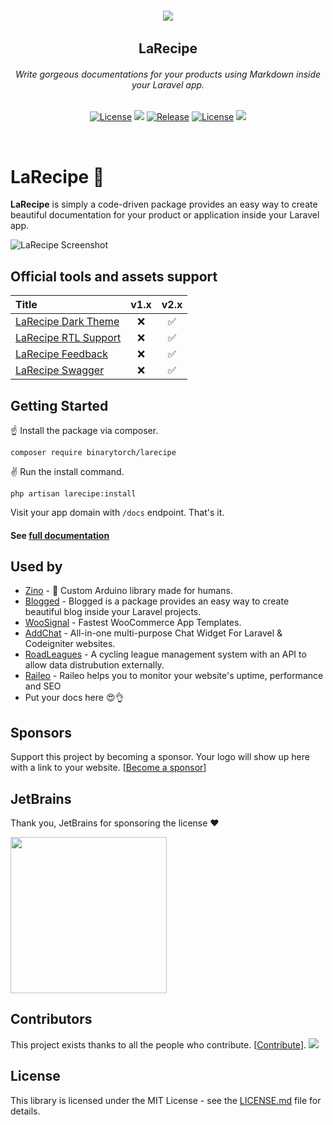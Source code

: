 <h6 align="center">
    <img src="https://larecipe.saleem.dev/images/logo.svg"/>
</h6>

<h2 align="center">
    LaRecipe
</h2>


<h6 align="center">
    Write gorgeous documentations for your products using Markdown inside your Laravel app.
</h6>
    

<p align="center">
<a href="https://github.com/saleem-hadad/larecipe"><img src="https://img.shields.io/packagist/dt/binarytorch/larecipe.svg" alt="License"></a>
<a title="MadeWithVueJs.com Shield" href="https://madewithvuejs.com/p/larecipe/shield-link"> <img src="https://madewithvuejs.com/storage/repo-shields/1087-shield.svg"/></a>
<a href="https://github.com/saleem-hadad/larecipe"><img src="https://img.shields.io/github/release/saleem-hadad/larecipe.svg" alt="Release"></a>
<a href="https://github.com/saleem-hadad/larecipe"><img src="https://poser.pugx.org/laravel/framework/license.svg" alt="License"></a>
 <a href="#sponsors" alt="Sponsors on Open Collective"><img src="https://opencollective.com/larecipe/sponsors/badge.svg" /></a> 
</p>
<br/>

# LaRecipe 🍪

**LaRecipe** is simply a code-driven package provides an easy way to create beautiful documentation for your product or application inside your Laravel app.

![LaRecipe Screenshot](https://larecipe.saleem.dev/images/screenshot.png#)

## Official tools and assets support

| Title | v1.x | v2.x |
| :- | :-: | :-: |
| [LaRecipe Dark Theme](https://larecipe.saleem.dev/packages/binarytorch/larecipe-dark-theme) | ❌ | ✅ |
| [LaRecipe RTL Support](https://larecipe.saleem.dev/packages/binarytorch/larecipe-rtl) | ❌ | ✅ |
| [LaRecipe Feedback](https://larecipe.saleem.dev/packages/binarytorch/larecipe-feedback) | ❌ | ✅ |
| [LaRecipe Swagger](https://larecipe.saleem.dev/packages/binarytorch/larecipe-swagger) | ❌ | ✅ |

## Getting Started

☝️ Install the package via composer.

    composer require binarytorch/larecipe

✌️ Run the install command.

    php artisan larecipe:install

Visit your app domain with `/docs` endpoint. That's it.

#### See [full documentation](https://larecipe.saleem.dev/)


## Used by

* [Zino](https://zino.binarytorch.com.my/1.0/installation) - 🤖 Custom Arduino library made for humans.
* [Blogged](https://blogged.binarytorch.com.my/docs/1.0/overview) - Blogged is a package provides an easy way to create beautiful blog inside your Laravel projects.
* [WooSignal](https://woosignal.com/docs/api/1.0/overview) - Fastest WooCommerce
App Templates.
* [AddChat](https://addchat-docs.classiebit.com/docs/1.0/introduction) - All-in-one multi-purpose Chat Widget For Laravel & Codeigniter websites.
* [RoadLeagues](https://roadleagues.com/docs/1.0/overview) - A cycling league management system with an API to allow data distrubution externally.
* [Raileo](https://raileo.com/docs/1.0/overview) - Raileo helps you to monitor your website's uptime, performance and SEO
* Put your docs here 😍👌



## Sponsors

Support this project by becoming a sponsor. Your logo will show up here with a link to your website. [[Become a sponsor](https://opencollective.com/larecipe#sponsor)]

## JetBrains
Thank you, JetBrains for sponsoring the license ❤️

<a href="https://www.jetbrains.com/community/opensource/#support" target="__blank">
<img src="https://resources.jetbrains.com/storage/products/company/brand/logos/jb_beam.png?_gl=1*18f1z4q*_ga*MTI4MDYwODYzNy4xNjUyMzU3ODM3*_ga_9J976DJZ68*MTY2MTg3NDM2NC4xMi4xLjE2NjE4NzUxNTAuMC4wLjA.&_ga=2.85008921.1685901777.1661797034-1280608637.1652357837" width="250px" />
</a>

## Contributors

This project exists thanks to all the people who contribute. [[Contribute](CONTRIBUTING.md)].
<a href="https://github.com/saleem-hadad/larecipe/graphs/contributors"><img src="https://opencollective.com/larecipe/contributors.svg?width=890&button=false" /></a>

## License

This library is licensed under the MIT License - see the [LICENSE.md](LICENSE) file for details.
